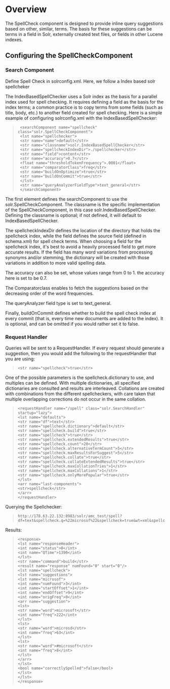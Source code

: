 # **Overview**
The SpellCheck component is designed to provide inline query suggestions based on other, similar, terms. The basis for these suggestions can be terms in a field in Solr, externally created text files, or fields in other Lucene indexes.

## **Configuring the SpellCheckComponent**
### **Search Component**
Define Spell Check in solrconfig.xml.
Here, we follow a Index based solr spellcheker


The IndexBasedSpellChecker uses a Solr index as the basis for a parallel index used for spell checking. It requires defining a field as the basis for the index terms; a common practice is to copy terms from some fields (such as title, body, etc.) to another field created for spell checking. Here is a simple example of configuring solrconfig.xml with the IndexBasedSpellChecker:

>      <searchComponent name="spellcheck" class="solr.SpellCheckComponent">  
>      <lst name="spellchecker">
>      <str name="name">default</str>    
>      <str name="classname">solr.IndexBasedSpellChecker</str>    
>      <str name="spellcheckIndexDir">./spellchecker</str>    
>      <str name="field">content</str>
>      <str name="accuracy">0.7</str> 
>      <float name="thresholdTokenFrequency">.0001</float>
>      <str name="comparatorClass">freq</str>
>      <str name="buildOnOptimize">true</str>     
>      <str name="buildOnCommit">true</str>
>      </lst>
>      <str name="queryAnalyzerFieldType">text_general</str>
>      </searchComponent>

The first element defines the searchComponent to use the solr.SpellCheckComponent. The classname is the specific implementation of the SpellCheckComponent, in this case solr.IndexBasedSpellChecker. Defining the classname is optional; if not defined, it will default to IndexBasedSpellChecker.

The spellcheckIndexDir defines the location of the directory that holds the spellcheck index, while the field defines the source field (defined in schema.xml) for spell check terms. When choosing a field for the spellcheck index, it's best to avoid a heavily processed field to get more accurate results. If the field has many word variations from processing synonyms and/or stemming, the dictionary will be created with those variations in addition to more valid spelling data.

The accuracy can also be set, whose values range from 0 to 1. the accuracy here is set to be 0.7.

The Comparatorclass enables to fetch the suggestions based on the decreasing order of the word frequencies.

The queryAnalyzer field type is set to text_general.

Finally, buildOnCommit defines whether to build the spell check index at every commit (that is, every time new documents are added to the index). It is optional, and can be omitted if you would rather set it to false.

### **Request Handler**
Queries will be sent to a RequestHandler. If every request should generate a suggestion, then you would add the following to the requestHandler that you are using:

>     <str name="spellcheck">true</str>

One of the possible parameters is the spellcheck.dictionary to use, and multiples can be defined. With multiple dictionaries, all specified dictionaries are consulted and results are interleaved. Collations are created with combinations from the different spellcheckers, with care taken that multiple overlapping corrections do not occur in the same collation.

>     <requestHandler name="/spell" class="solr.SearchHandler" startup="lazy">
>     <lst name="defaults">
>     <str name="df">text</str>
>     <str name="spellcheck.dictionary">default</str>
>     <str name="spellcheck.build">true</str> 
>     <str name="spellcheck">true</str>
>     <str name="spellcheck.extendedResults">true</str>       
>     <str name="spellcheck.count">20</str>
>     <str name="spellcheck.alternativeTermCount">5</str>
>     <str name="spellcheck.maxResultsForSuggest">5</str>       
>     <str name="spellcheck.collate">true</str>
>     <str name="spellcheck.collateExtendedResults">true</str>  
>     <str name="spellcheck.maxCollationTries">1</str>
>     <str name="spellcheck.maxCollations">1</str>
>     <str name="spellcheck.onlyMorePopular">true</str>            
>     </lst>
>     <arr name="last-components">
>     <str>spellcheck</str>
>     </arr>
>     </requestHandler>

Querying the Spellchecker:
>     http://178.63.22.132:8983/solr/amc_test/spell?df=text&spellcheck.q=%22microsof%22&spellcheck=true&wt=xml&spellcheck.collateParam.q.op=AND

Results:
>     <response>
>     <lst name="responseHeader">
>     <int name="status">0</int>
>     <int name="QTime">1390</int>
>     </lst>
>     <str name="command">build</str>
>     <result name="response" numFound="0" start="0"/>
>     <lst name="spellcheck">
>     <lst name="suggestions">
>     <lst name="microsof">
>     <int name="numFound">3</int>
>     <int name="startOffset">1</int>
>     <int name="endOffset">9</int>
>     <int name="origFreq">0</int>
>     <arr name="suggestion">
>     <lst>
>     <str name="word">microsoft</str>
>     <int name="freq">222</int>
>     </lst>
>     <lst>
>     <str name="word">microsd</str>
>     <int name="freq">63</int>
>     </lst>
>     <lst>
>     <str name="word">#microsoft</str>
>     <int name="freq">8</int>
>     </lst>
>     </arr>
>     </lst>
>     <bool name="correctlySpelled">false</bool>
>     </lst>
>     </lst>
>     </response>


